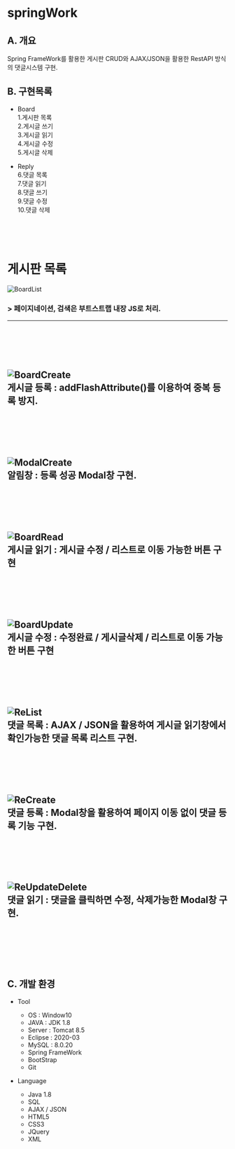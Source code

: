 # springWork

## A. 개요
Spring FrameWork를 활용한 게시판 CRUD와 AJAX/JSON을 활용한 RestAPI 방식의 댓글시스템 구현.

## B. 구현목록
- Board   
 1.게시판 목록   
2.게시글 쓰기    
3.게시글 읽기     
4.게시글 수정   
5.게시글 삭제   

- Reply   
6.댓글 목록   
7.댓글 읽기   
8.댓글 쓰기   
9.댓글 수정   
10.댓글 삭제
<br>   
<br>   
<br>   

# 게시판 목록
![BoardList](https://user-images.githubusercontent.com/60164218/85234055-d525f880-b445-11ea-91c9-1bedb2c77cde.PNG)   
### > 페이지네이션, 검색은 부트스트랩 내장 JS로 처리.   
---   
<br>   
<br>   
<br>   
<br>   

![BoardCreate](https://user-images.githubusercontent.com/60164218/85234051-d22b0800-b445-11ea-874b-bb30040cb8cb.PNG)   
게시글 등록 : addFlashAttribute()를 이용하여 중복 등록 방지.   
---
<br>   
<br>   
<br>   
<br>   

![ModalCreate](https://user-images.githubusercontent.com/60164218/85234250-fd622700-b446-11ea-82b9-da1d52c55167.PNG)   
알림창 : 등록 성공 Modal창 구현.   
---   
<br>  
<br>   
<br>   
<br>      

![BoardRead](https://user-images.githubusercontent.com/60164218/85234056-d5be8f00-b445-11ea-93ad-7ce094083e68.PNG)   
게시글 읽기 : 게시글 수정 / 리스트로 이동 가능한 버튼 구현   
---   
<br>   
<br>   
<br>   
<br>   
   
![BoardUpdate](https://user-images.githubusercontent.com/60164218/85234057-d6572580-b445-11ea-9343-ee53e9058fc3.PNG)   
게시글 수정 : 수정완료 / 게시글삭제 / 리스트로 이동 가능한 버튼 구현   
---   
<br>   
<br>   
<br>   
<br>   
   
![ReList](https://user-images.githubusercontent.com/60164218/85234060-d6efbc00-b445-11ea-9580-da370cde3901.PNG)   
댓글 목록 : AJAX / JSON을 활용하여 게시글 읽기창에서 확인가능한 댓글 목록 리스트 구현.   
---   
<br>   
<br>   
<br>   
<br>   
   
![ReCreate](https://user-images.githubusercontent.com/60164218/85234059-d6efbc00-b445-11ea-8f5b-6db95329e0cd.PNG)   
댓글 등록 : Modal창을 활용하여 페이지 이동 없이 댓글 등록 기능 구현.   
---   
<br>   
<br>   
<br>   
<br>   
   
![ReUpdateDelete](https://user-images.githubusercontent.com/60164218/85234061-d7885280-b445-11ea-9389-67c8a87f692b.PNG)   
댓글 읽기 : 댓글을 클릭하면 수정, 삭제가능한 Modal창 구현.   
---   
<br>   
<br>   
<br>   
<br>   
<br>   

## C. 개발 환경   
- Tool   
  - OS : Window10   
  - JAVA : JDK 1.8   
  - Server : Tomcat 8.5   
  - Eclipse : 2020-03   
  - MySQL : 8.0.20   
  - Spring FrameWork   
  - BootStrap   
  - Git   

- Language   
  - Java 1.8   
  - SQL   
  - AJAX / JSON
  - HTML5   
  - CSS3   
  - JQuery   
  - XML   




